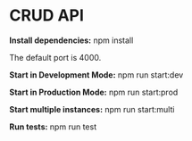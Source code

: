 # CRUD API

**Install dependencies:**
npm install

The default port is 4000.

**Start in Development Mode:**
npm run start:dev

**Start in Production Mode:**
npm run start:prod

**Start multiple instances:**
npm run start:multi

**Run tests:**
npm run test
